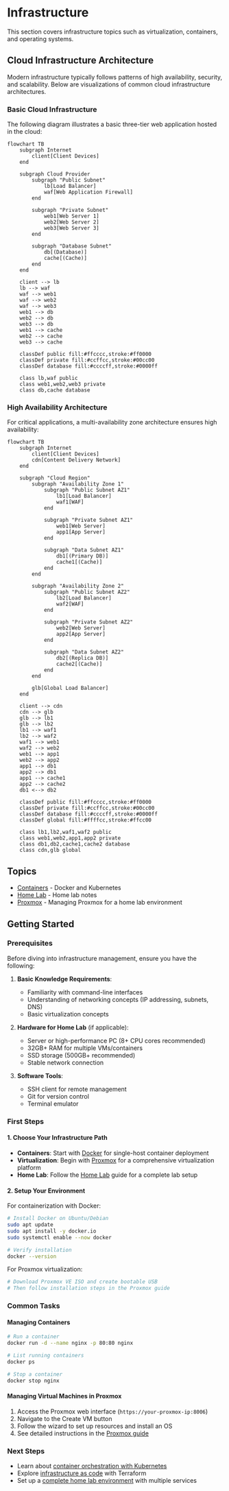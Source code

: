 # Infrastructure

This section covers infrastructure topics such as virtualization, containers, and operating systems.

## Cloud Infrastructure Architecture

Modern infrastructure typically follows patterns of high availability, security, and scalability. Below are visualizations of common cloud infrastructure architectures.

### Basic Cloud Infrastructure

The following diagram illustrates a basic three-tier web application hosted in the cloud:

```mermaid
flowchart TB
    subgraph Internet
        client[Client Devices]
    end

    subgraph Cloud Provider
        subgraph "Public Subnet"
            lb[Load Balancer]
            waf[Web Application Firewall]
        end
        
        subgraph "Private Subnet"
            web1[Web Server 1]
            web2[Web Server 2]
            web3[Web Server 3]
        end
        
        subgraph "Database Subnet"
            db[(Database)]
            cache[(Cache)]
        end
    end
    
    client --> lb
    lb --> waf
    waf --> web1
    waf --> web2
    waf --> web3
    web1 --> db
    web2 --> db
    web3 --> db
    web1 --> cache
    web2 --> cache
    web3 --> cache
    
    classDef public fill:#ffcccc,stroke:#ff0000
    classDef private fill:#ccffcc,stroke:#00cc00
    classDef database fill:#ccccff,stroke:#0000ff
    
    class lb,waf public
    class web1,web2,web3 private
    class db,cache database
```

### High Availability Architecture

For critical applications, a multi-availability zone architecture ensures high availability:

```mermaid
flowchart TB
    subgraph Internet
        client[Client Devices]
        cdn[Content Delivery Network]
    end

    subgraph "Cloud Region"
        subgraph "Availability Zone 1"
            subgraph "Public Subnet AZ1"
                lb1[Load Balancer]
                waf1[WAF]
            end
            
            subgraph "Private Subnet AZ1"
                web1[Web Server]
                app1[App Server]
            end
            
            subgraph "Data Subnet AZ1"
                db1[(Primary DB)]
                cache1[(Cache)]
            end
        end
        
        subgraph "Availability Zone 2"
            subgraph "Public Subnet AZ2"
                lb2[Load Balancer]
                waf2[WAF]
            end
            
            subgraph "Private Subnet AZ2"
                web2[Web Server]
                app2[App Server]
            end
            
            subgraph "Data Subnet AZ2"
                db2[(Replica DB)]
                cache2[(Cache)]
            end
        end
        
        glb[Global Load Balancer]
    end
    
    client --> cdn
    cdn --> glb
    glb --> lb1
    glb --> lb2
    lb1 --> waf1
    lb2 --> waf2
    waf1 --> web1
    waf2 --> web2
    web1 --> app1
    web2 --> app2
    app1 --> db1
    app2 --> db1
    app1 --> cache1
    app2 --> cache2
    db1 <--> db2
    
    classDef public fill:#ffcccc,stroke:#ff0000
    classDef private fill:#ccffcc,stroke:#00cc00
    classDef database fill:#ccccff,stroke:#0000ff
    classDef global fill:#ffffcc,stroke:#ffcc00
    
    class lb1,lb2,waf1,waf2 public
    class web1,web2,app1,app2 private
    class db1,db2,cache1,cache2 database
    class cdn,glb global
```

## Topics

- [Containers](containers/index.md) - Docker and Kubernetes
- [Home Lab](homelab/index.md) - Home lab notes
- [Proxmox](proxmox/index.md) - Managing Proxmox for a home lab environment

## Getting Started

### Prerequisites

Before diving into infrastructure management, ensure you have the following:

1. **Basic Knowledge Requirements**:
   - Familiarity with command-line interfaces
   - Understanding of networking concepts (IP addressing, subnets, DNS)
   - Basic virtualization concepts

2. **Hardware for Home Lab** (if applicable):
   - Server or high-performance PC (8+ CPU cores recommended)
   - 32GB+ RAM for multiple VMs/containers
   - SSD storage (500GB+ recommended)
   - Stable network connection

3. **Software Tools**:
   - SSH client for remote management
   - Git for version control
   - Terminal emulator

### First Steps

#### 1. Choose Your Infrastructure Path

- **Containers**: Start with [Docker](containers/docker/index.md) for single-host container deployment
- **Virtualization**: Begin with [Proxmox](proxmox/index.md) for a comprehensive virtualization platform
- **Home Lab**: Follow the [Home Lab](homelab/index.md) guide for a complete lab setup

#### 2. Setup Your Environment

For containerization with Docker:

```bash
# Install Docker on Ubuntu/Debian
sudo apt update
sudo apt install -y docker.io
sudo systemctl enable --now docker

# Verify installation
docker --version
```

For Proxmox virtualization:

```bash
# Download Proxmox VE ISO and create bootable USB
# Then follow installation steps in the Proxmox guide
```

### Common Tasks

#### Managing Containers

```bash
# Run a container
docker run -d --name nginx -p 80:80 nginx

# List running containers
docker ps

# Stop a container
docker stop nginx
```

#### Managing Virtual Machines in Proxmox

1. Access the Proxmox web interface (`https://your-proxmox-ip:8006`)
2. Navigate to the Create VM button
3. Follow the wizard to set up resources and install an OS
4. See detailed instructions in the [Proxmox guide](proxmox/index.md)

### Next Steps

- Learn about [container orchestration with Kubernetes](containers/kubernetes/index.md)
- Explore [infrastructure as code](containers/terraform/index.md) with Terraform
- Set up a [complete home lab environment](homelab/index.md) with multiple services
